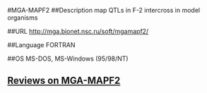 #MGA-MAPF2
##Description
map QTLs in F-2 intercross in model organisms

##URL
http://mga.bionet.nsc.ru/soft/mgamapf2/

##Language
FORTRAN

##OS
MS-DOS, MS-Windows (95/98/NT)


## [Reviews on MGA-MAPF2](https://github.com/gaow/genetic-analysis-software/issues/332)